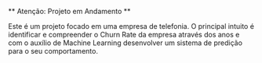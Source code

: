** Atenção: Projeto em Andamento **

Este é um projeto focado em uma empresa de telefonia. O principal intuito é identificar e compreender o Churn Rate da empresa através dos anos e com o auxílio de Machine Learning desenvolver um sistema de predição para o seu comportamento.
